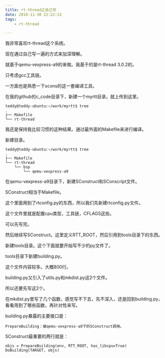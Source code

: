 ```yaml
---
title: rt-thread之自己写
date: 2018-11-30 22:22:13
tags:
	- rt-thread

---
```




我非常喜欢rt-thread这个系统。

现在通过自己写一遍的方式来加深理解。

就基于qemu-vexpress-a9的来做。我基于的是rt-thread 3.0.2的。

只考虑gcc工具链。

一方面也是熟悉一下scons的这一套编译工具。

在我的github的c_code目录下，新建一个myrtt目录。就上传到这里。

```
teddy@teddy-ubuntu:~/work/myrtt$ tree
.
├── Makefile
└── rt-thread
```

我还是保持我比较习惯的这种结果。通过最外面的Makefile来进行编译。

新建目录。

```
teddy@teddy-ubuntu:~/work/myrtt$ tree
.
├── Makefile
└── rt-thread
    └── bsp
        └── qemu-vexpress-a9
```

在qemu-vexpress-a9目录下，新建SConstruct和SConscript文件。

SConstruct相当于Makefile。

这个里面用到了rtconfig.py的东西，所以我们先新建rtconfig.py文件。

这个文件里就是配置cpu类型，工具链，CFLAGS这些。

可以先写完。

然后继续写SConstruct。这里定义RTT_ROOT，然后引用到tools目录下的东西。

新建tools目录。这个下面就要开始写不少的py文件了。

tools目录下新建building.py。

这个文件内容较多。大概800行。

building.py又引入了utils.py和mkdist.py这2个文件。

所以还要先写这2个。

在mkdist.py里写了几个函数，感觉写不下去，先不深入，还是回到building.py，看看用到了哪些函数，再针对性来写。

building.py暴露的主要接口是：

```
PrepareBuilding：被qemu-vexpress-a9下的SConstruct调用。
```

SConstruct最重要的两行就是：

```
objs = PrepareBuilding(env, RTT_ROOT, has_libcpu=True)
DoBuilding(TARGET, objs)
```

